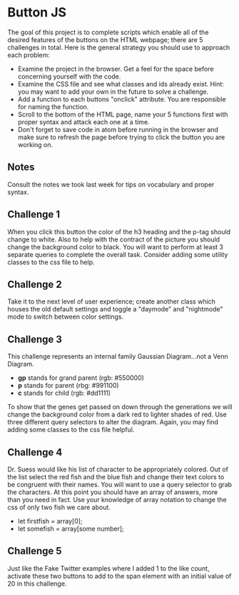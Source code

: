 # Button JS
The goal of this project is to complete scripts which enable all of the desired features of the buttons on the HTML webpage; there are 5 challenges in total.  Here is the general strategy you should use to approach each problem:
-  Examine the project in the browser.  Get a feel for the space before concerning yourself with the code.
-  Examine the CSS file and see what classes and ids already exist.  Hint: you may want to add your own in the future to solve a challenge.
-  Add a function to each buttons "onclick" attribute.  You are responsible for naming the function.
-  Scroll to the bottom of the HTML page, name your 5 functions first with proper syntax and attack each one at a time.
-  Don't forget to save code in atom before running in the browser and make sure to refresh the page before trying to click the button you are working on.

## Notes
Consult the notes we took last week for tips on vocabulary and proper syntax.

## Challenge 1
When you click this button the color of the h3 heading and the p-tag should change to white.  Also to help with the contract of the picture you should change the background color to black.  You will want to perform at least 3 separate queries to complete the overall task.  Consider adding some utility classes to the css file to help.
## Challenge 2
Take it to the next level of user experience; create another class which houses the old default settings and toggle a "daymode" and "nightmode" mode to switch between color settings.
## Challenge 3
This challenge represents an internal family Gaussian Diagram...not a Venn Diagram.
- **gp** stands for grand parent (rgb: #550000)
- **p** stands for parent (rbg: #991100)
- **c** stands for child (rgb: #dd1111)


To show that the genes get passed on down through the generations we will change the background color from a dark red to lighter shades of red.  Use three different query selectors to alter the diagram.  Again, you may find adding some classes to the css file helpful.

## Challenge 4
Dr. Suess would like his list of character to be appropriately colored.  Out of the list select the red fish and the blue fish and change their text colors to be congruent with their names.  You will want to use a query selector to grab the characters.  At this point you should have an array of answers, more than you need in fact.  Use your knowledge of array notation to change the css of only two fish we care about.
-  let firstfish = array[0];
- let somefish = array[some number];

## Challenge 5
Just like the Fake Twitter examples where I added 1 to the like count, activate these two buttons to add to the span element with an initial value of 20 in this challenge.
